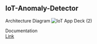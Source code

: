 ## IoT-Anomaly-Detector

Architecture Diagram
![IoT App Deck (2)](https://github.com/thanhk/IoT-Anomaly-Detector/assets/55202619/e2fe2c3b-8962-442d-b403-11198ac8c652)

Documentation  
[Link](https://docs.google.com/document/d/1AlNgzt6n-J7chL338moXsKLiyQAKaNEV3Wb0yJUlK48/edit?usp=sharing)
